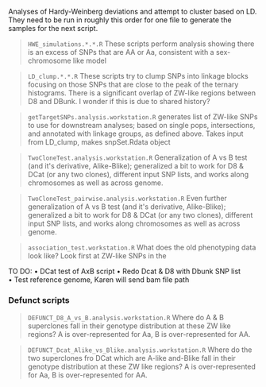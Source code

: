 Analyses of Hardy-Weinberg deviations and attempt to cluster based on LD. They need to be run in roughly this order for one file to generate the samples for the next script.

> `HWE_simulations.*.*.R`
> These scripts perform analysis showing there is an excess of SNPs that are AA or Aa, consistent with a sex-chromosome like model

> `LD_clump.*.*.R`
> These scripts try to clump SNPs into linkage blocks focusing on those SNPs that are close to the peak of the ternary histograms. There is a significant overlap of ZW-like regions between D8 and DBunk. I wonder if this is due to shared history?

> `getTargetSNPs.analysis.workstation.R`
> generates list of ZW-like SNPs to use for downstream analyses; based on single pops, intersections, and annotated with linkage groups, as defined above. Takes input from LD_clump, makes snpSet.Rdata object

> `TwoCloneTest.analysis.workstation.R`
> Generalization of A vs B test (and it's derivative, Alike-Blike); generalized a bit to work for D8 & DCat (or any two clones), different input SNP lists, and works along chromosomes as well as across genome.

> `TwoCloneTest_pairwise.analysis.workstation.R`
> Even further generalization of A vs B test (and it's derivative, Alike-Blike); generalized a bit to work for D8 & DCat (or any two clones), different input SNP lists, and works along chromosomes as well as across genome.


> `association_test.workstation.R`
> What does the old phenotyping data look like? Look first at ZW-like SNPs in the


TO DO:
  • DCat test of AxB script
  • Redo Dcat & D8 with Dbunk SNP list
  • Test reference genome, Karen will send bam file path


### Defunct scripts

  > `DEFUNCT_D8_A_vs_B.analysis.workstation.R`
  > Where do A & B superclones fall in their genotype distribution at these ZW like regions? A is over-represented for Aa, B is over-represented for AA.

  > `DEFUNCT_Dcat_Alike_vs_Blike.analysis.workstation.R`
  > Where do the two superclones fro DCat which are A-like and-Blike fall in their genotype distribution at these ZW like regions? A is over-represented for Aa, B is over-represented for AA.
